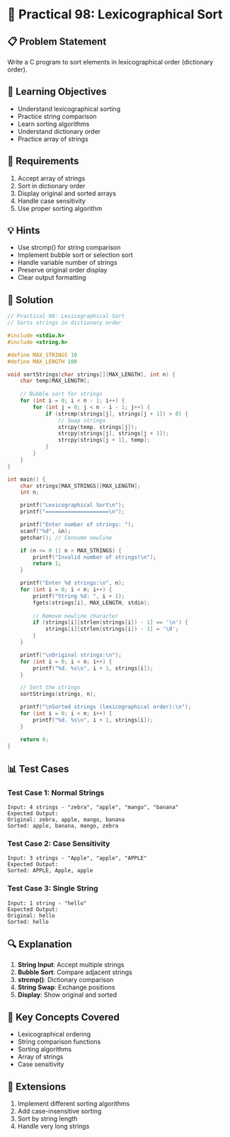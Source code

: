 # 🎯 Practical 98: Lexicographical Sort

## 📋 Problem Statement

Write a C program to sort elements in lexicographical order (dictionary order).

## 🎯 Learning Objectives

- Understand lexicographical sorting
- Practice string comparison
- Learn sorting algorithms
- Understand dictionary order
- Practice array of strings

## 📝 Requirements

1. Accept array of strings
2. Sort in dictionary order
3. Display original and sorted arrays
4. Handle case sensitivity
5. Use proper sorting algorithm

## 💡 Hints

- Use strcmp() for string comparison
- Implement bubble sort or selection sort
- Handle variable number of strings
- Preserve original order display
- Clear output formatting

## 🔧 Solution

```c
// Practical 98: Lexicographical Sort
// Sorts strings in dictionary order

#include <stdio.h>
#include <string.h>

#define MAX_STRINGS 10
#define MAX_LENGTH 100

void sortStrings(char strings[][MAX_LENGTH], int n) {
    char temp[MAX_LENGTH];
    
    // Bubble sort for strings
    for (int i = 0; i < n - 1; i++) {
        for (int j = 0; j < n - i - 1; j++) {
            if (strcmp(strings[j], strings[j + 1]) > 0) {
                // Swap strings
                strcpy(temp, strings[j]);
                strcpy(strings[j], strings[j + 1]);
                strcpy(strings[j + 1], temp);
            }
        }
    }
}

int main() {
    char strings[MAX_STRINGS][MAX_LENGTH];
    int n;

    printf("Lexicographical Sort\n");
    printf("====================\n");

    printf("Enter number of strings: ");
    scanf("%d", &n);
    getchar(); // Consume newline

    if (n <= 0 || n > MAX_STRINGS) {
        printf("Invalid number of strings!\n");
        return 1;
    }

    printf("Enter %d strings:\n", n);
    for (int i = 0; i < n; i++) {
        printf("String %d: ", i + 1);
        fgets(strings[i], MAX_LENGTH, stdin);
        
        // Remove newline character
        if (strings[i][strlen(strings[i]) - 1] == '\n') {
            strings[i][strlen(strings[i]) - 1] = '\0';
        }
    }

    printf("\nOriginal strings:\n");
    for (int i = 0; i < n; i++) {
        printf("%d. %s\n", i + 1, strings[i]);
    }

    // Sort the strings
    sortStrings(strings, n);

    printf("\nSorted strings (lexicographical order):\n");
    for (int i = 0; i < n; i++) {
        printf("%d. %s\n", i + 1, strings[i]);
    }

    return 0;
}
```

## 📊 Test Cases

### Test Case 1: Normal Strings
```
Input: 4 strings - "zebra", "apple", "mango", "banana"
Expected Output:
Original: zebra, apple, mango, banana
Sorted: apple, banana, mango, zebra
```

### Test Case 2: Case Sensitivity
```
Input: 3 strings - "Apple", "apple", "APPLE"
Expected Output:
Sorted: APPLE, Apple, apple
```

### Test Case 3: Single String
```
Input: 1 string - "hello"
Expected Output:
Original: hello
Sorted: hello
```

## 🔍 Explanation

1. **String Input**: Accept multiple strings
2. **Bubble Sort**: Compare adjacent strings
3. **strcmp()**: Dictionary comparison
4. **String Swap**: Exchange positions
5. **Display**: Show original and sorted

## 🎯 Key Concepts Covered

- Lexicographical ordering
- String comparison functions
- Sorting algorithms
- Array of strings
- Case sensitivity

## 🚀 Extensions

1. Implement different sorting algorithms
2. Add case-insensitive sorting
3. Sort by string length
4. Handle very long strings